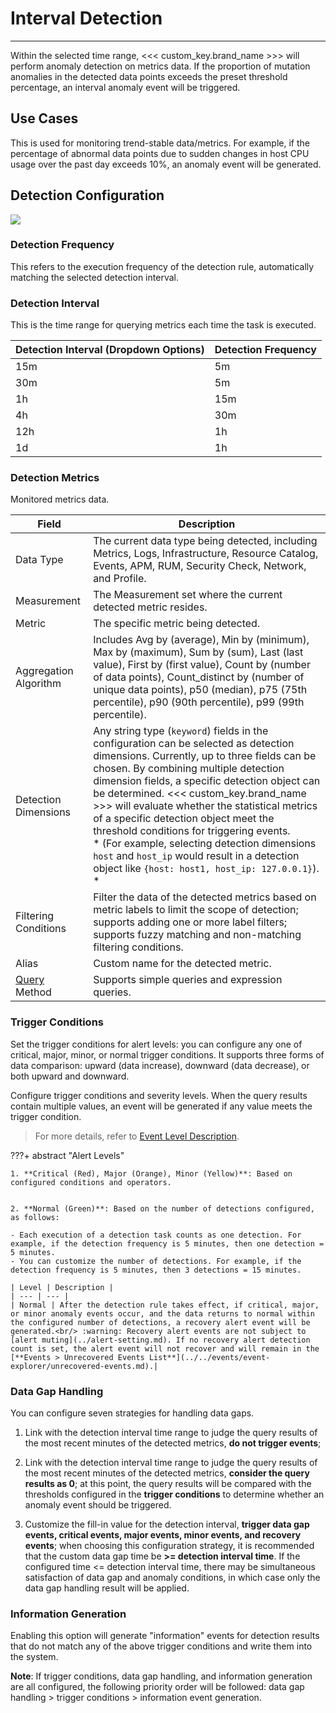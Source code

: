 # Interval Detection
---

Within the selected time range, <<< custom_key.brand_name >>> will perform anomaly detection on metrics data. If the proportion of mutation anomalies in the detected data points exceeds the preset threshold percentage, an interval anomaly event will be triggered.


## Use Cases

This is used for monitoring trend-stable data/metrics. For example, if the percentage of abnormal data points due to sudden changes in host CPU usage over the past day exceeds 10%, an anomaly event will be generated.

## Detection Configuration

![](../img/example03.png)

### Detection Frequency

This refers to the execution frequency of the detection rule, automatically matching the selected detection interval.

### Detection Interval

This is the time range for querying metrics each time the task is executed.

| Detection Interval (Dropdown Options) | Detection Frequency |
| --- | --- |
| 15m | 5m |
| 30m | 5m |
| 1h | 15m |
| 4h | 30m |
| 12h | 1h |
| 1d | 1h |

### Detection Metrics

Monitored metrics data.

| Field | Description |
| --- | --- |
| Data Type | The current data type being detected, including Metrics, Logs, Infrastructure, Resource Catalog, Events, APM, RUM, Security Check, Network, and Profile. |
| Measurement | The Measurement set where the current detected metric resides. |
| Metric | The specific metric being detected. |
| Aggregation Algorithm | Includes Avg by (average), Min by (minimum), Max by (maximum), Sum by (sum), Last (last value), First by (first value), Count by (number of data points), Count_distinct by (number of unique data points), p50 (median), p75 (75th percentile), p90 (90th percentile), p99 (99th percentile). |
| Detection Dimensions | Any string type (`keyword`) fields in the configuration can be selected as detection dimensions. Currently, up to three fields can be chosen. By combining multiple detection dimension fields, a specific detection object can be determined. <<< custom_key.brand_name >>> will evaluate whether the statistical metrics of a specific detection object meet the threshold conditions for triggering events.<br />* (For example, selecting detection dimensions `host` and `host_ip` would result in a detection object like `{host: host1, host_ip: 127.0.0.1}`). * |
| Filtering Conditions | Filter the data of the detected metrics based on metric labels to limit the scope of detection; supports adding one or more label filters; supports fuzzy matching and non-matching filtering conditions. |
| Alias | Custom name for the detected metric. |
| [Query](../../scene/visual-chart/chart-query.md) Method | Supports simple queries and expression queries. |

### Trigger Conditions

Set the trigger conditions for alert levels: you can configure any one of critical, major, minor, or normal trigger conditions. It supports three forms of data comparison: upward (data increase), downward (data decrease), or both upward and downward.

Configure trigger conditions and severity levels. When the query results contain multiple values, an event will be generated if any value meets the trigger condition.

> For more details, refer to [Event Level Description](event-level-description.md).

???+ abstract "Alert Levels"

    1. **Critical (Red), Major (Orange), Minor (Yellow)**: Based on configured conditions and operators.
  

    2. **Normal (Green)**: Based on the number of detections configured, as follows:

	- Each execution of a detection task counts as one detection. For example, if the detection frequency is 5 minutes, then one detection = 5 minutes.    
	- You can customize the number of detections. For example, if the detection frequency is 5 minutes, then 3 detections = 15 minutes.   

	| Level | Description |
	| --- | --- |
	| Normal | After the detection rule takes effect, if critical, major, or minor anomaly events occur, and the data returns to normal within the configured number of detections, a recovery alert event will be generated.<br/> :warning: Recovery alert events are not subject to [alert muting](../alert-setting.md). If no recovery alert detection count is set, the alert event will not recover and will remain in the [**Events > Unrecovered Events List**](../../events/event-explorer/unrecovered-events.md).|


### Data Gap Handling

You can configure seven strategies for handling data gaps.

1. Link with the detection interval time range to judge the query results of the most recent minutes of the detected metrics, **do not trigger events**;

2. Link with the detection interval time range to judge the query results of the most recent minutes of the detected metrics, **consider the query results as 0**; at this point, the query results will be compared with the thresholds configured in the **trigger conditions** to determine whether an anomaly event should be triggered.

3. Customize the fill-in value for the detection interval, **trigger data gap events, critical events, major events, minor events, and recovery events**; when choosing this configuration strategy, it is recommended that the custom data gap time be **>= detection interval time**. If the configured time <= detection interval time, there may be simultaneous satisfaction of data gap and anomaly conditions, in which case only the data gap handling result will be applied.


### Information Generation

Enabling this option will generate "information" events for detection results that do not match any of the above trigger conditions and write them into the system.


**Note**: If trigger conditions, data gap handling, and information generation are all configured, the following priority order will be followed: data gap handling > trigger conditions > information event generation.